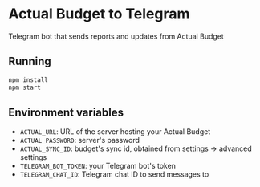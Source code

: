 # Actual Budget to Telegram

Telegram bot that sends reports and updates from Actual Budget

## Running

```bash
npm install
npm start
```

## Environment variables

* `ACTUAL_URL`: URL of the server hosting your Actual Budget
* `ACTUAL_PASSWORD`: server's password
* `ACTUAL_SYNC_ID`: budget's sync id, obtained from settings -> advanced settings
* `TELEGRAM_BOT_TOKEN`: your Telegram bot's token
* `TELEGRAM_CHAT_ID`: Telegram chat ID to send messages to
